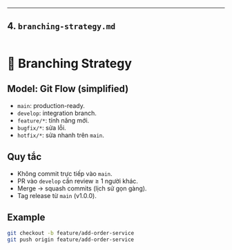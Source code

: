 
---

## 4. `branching-strategy.md`
```markdown
```
# 🌿 Branching Strategy

## Model: Git Flow (simplified)
- `main`: production-ready.
- `develop`: integration branch.
- `feature/*`: tính năng mới.
- `bugfix/*`: sửa lỗi.
- `hotfix/*`: sửa nhanh trên `main`.

## Quy tắc
- Không commit trực tiếp vào `main`.
- PR vào `develop` cần review ≥ 1 người khác.
- Merge → squash commits (lịch sử gọn gàng).
- Tag release từ `main` (v1.0.0).

## Example
```bash
git checkout -b feature/add-order-service
git push origin feature/add-order-service
```
